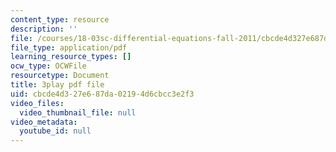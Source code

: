 ```yaml
---
content_type: resource
description: ''
file: /courses/18-03sc-differential-equations-fall-2011/cbcde4d327e687da02194d6cbcc3e2f3_z-meBrqcy_I.pdf
file_type: application/pdf
learning_resource_types: []
ocw_type: OCWFile
resourcetype: Document
title: 3play pdf file
uid: cbcde4d3-27e6-87da-0219-4d6cbcc3e2f3
video_files:
  video_thumbnail_file: null
video_metadata:
  youtube_id: null
---
```

